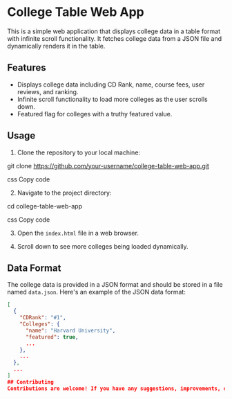 # College Table Web App

This is a simple web application that displays college data in a table format with infinite scroll functionality. It fetches college data from a JSON file and dynamically renders it in the table.

## Features

- Displays college data including CD Rank, name, course fees, user reviews, and ranking.
- Infinite scroll functionality to load more colleges as the user scrolls down.
- Featured flag for colleges with a truthy featured value.

## Usage

1. Clone the repository to your local machine:

git clone https://github.com/your-username/college-table-web-app.git

css
Copy code

2. Navigate to the project directory:

cd college-table-web-app

css
Copy code

3. Open the `index.html` file in a web browser.

4. Scroll down to see more colleges being loaded dynamically.

## Data Format

The college data is provided in a JSON format and should be stored in a file named `data.json`. Here's an example of the JSON data format:

```json
[
  {
    "CDRank": "#1",
    "Colleges": {
      "name": "Harvard University",
      "featured": true,
      ...
    },
    ...
  },
  ...
]
## Contributing
Contributions are welcome! If you have any suggestions, improvements, or bug fixes, feel free to open an issue or submit a pull request.
